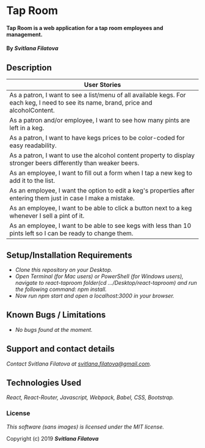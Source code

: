 # Tap Room

#### Tap Room is a web application for a tap room employees and management.

#### By _**Svitlana Filatova**_

## Description

| User Stories                                                                                                                         |
| ------------------------------------------------------------------------------------------------------------------------------------ |
| As a patron, I want to see a list/menu of all available kegs. For each keg, I need to see its name, brand, price and alcoholContent. |
| As a patron and/or employee, I want to see how many pints are left in a keg.                                                         |
| As a patron, I want to have kegs prices to be color-coded for easy readability.                                                      |
| As a patron, I want to use the alcohol content property to display stronger beers differently than weaker beers.                     |
| As an employee, I want to fill out a form when I tap a new keg to add it to the list.                                                |
| As an employee, I want the option to edit a keg's properties after entering them just in case I make a mistake.                      |
| As an employee, I want to be able to click a button next to a keg whenever I sell a pint of it.                                      |
| As an employee, I want to be able to see kegs with less than 10 pints left so I can be ready to change them.                         |

## Setup/Installation Requirements

- _Clone this repository on your Desktop._
- _Open Terminal (for Mac users) or PowerShell (for Windows users), navigate to react-taproom folder(cd .../Desktop/react-taproom) and run the following command: npm install._
- _Now run npm start and open a localhost:3000 in your browser._

## Known Bugs / Limitations

- _No bugs found at the moment._

## Support and contact details

_Contact Svitlana Filatova at svitlana.filatova@gmail.com._

## Technologies Used

_React, React-Router, Javascript, Webpack, Babel, CSS, Bootstrap._

### License

_This software (sans images) is licensed under the MIT license._

Copyright (c) 2019 **_Svitlana Filatova_**
